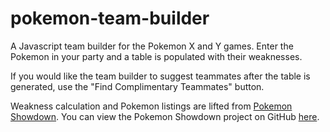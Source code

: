 pokemon-team-builder
====================

A Javascript team builder for the Pokemon X and Y games. Enter the Pokemon in your party and a table is populated with their weaknesses.

If you would like the team builder to suggest teammates after the table is generated, use the "Find Complimentary Teammates" button.

Weakness calculation and Pokemon listings are lifted from [Pokemon Showdown](http://play.pokemonshowdown.com/). You can view the Pokemon Showdown project on GitHub [here](https://github.com/Zarel/Pokemon-Showdown).
